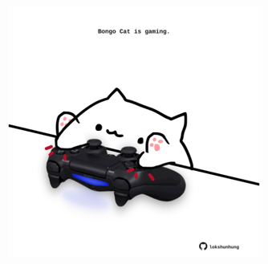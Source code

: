 <!-- built at 03/07/2022, 11:00:50 UTC -->
<p align="center">
  <img width="500" height="500" src="./ReadmeImage.svg">
</p>
